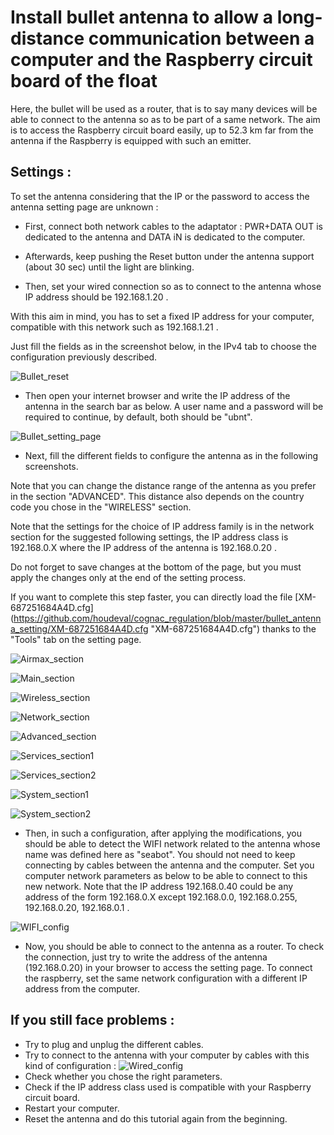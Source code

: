 # Install bullet antenna to allow a long-distance communication between a computer and the Raspberry circuit board of the float

Here, the bullet will be used as a router, that is to say many devices will be able to connect to the antenna so as to be part of a same network. The aim is to access the Raspberry circuit board easily, up to 52.3 km far from the antenna if the Raspberry is equipped with such an emitter.

## Settings :

To set the antenna considering that the IP or the password to access the antenna setting page are unknown :

* First, connect both network cables to the adaptator : PWR+DATA OUT is dedicated to the antenna and DATA iN is dedicated to the computer.

* Afterwards, keep pushing the Reset button under the antenna support (about 30 sec) until the light are blinking.

* Then, set your wired connection so as to connect to the antenna whose IP address should be 192.168.1.20 .

With this aim in mind, you has to set a fixed IP address for your computer, compatible with this network such as 192.168.1.21 .

Just fill the fields as in the screenshot below, in the IPv4 tab to choose the configuration previously described.

![Bullet_reset](https://github.com/houdeval/cognac_regulation/blob/master/bullet_antenna_setting/bullet_reset.png)

* Then open your internet browser and write the IP address of the antenna in the search bar as below. A user name and a password will be required to continue, by default, both should be "ubnt".

![Bullet_setting_page](https://github.com/houdeval/cognac_regulation/blob/master/bullet_antenna_setting/bullet_setting_page.png)

* Next, fill the different fields to configure the antenna as in the following screenshots.


Note that you can change the distance range of the antenna as you prefer in the section "ADVANCED". This distance also depends on the country code you chose in the "WIRELESS" section.


Note that the settings for the choice of IP address family is in the network section for the suggested following settings, the IP address class is 192.168.0.X where the IP address of the antenna is 192.168.0.20 .


Do not forget to save changes at the bottom of the page, but you must apply the changes only at the end of the setting process.


If you want to complete this step faster, you can directly load the file [XM-687251684A4D.cfg] (https://github.com/houdeval/cognac_regulation/blob/master/bullet_antenna_setting/XM-687251684A4D.cfg "XM-687251684A4D.cfg") thanks to the "Tools" tab on the setting page.


![Airmax_section](https://github.com/houdeval/cognac_regulation/blob/master/bullet_antenna_setting/airmax_section.png)

![Main_section](https://github.com/houdeval/cognac_regulation/blob/master/bullet_antenna_setting/main_section.png)

![Wireless_section](https://github.com/houdeval/cognac_regulation/blob/master/bullet_antenna_setting/wireless_section.png)

![Network_section](https://github.com/houdeval/cognac_regulation/blob/master/bullet_antenna_setting/network_section.png)

![Advanced_section](https://github.com/houdeval/cognac_regulation/blob/master/bullet_antenna_setting/advanced_section.png)

![Services_section1](https://github.com/houdeval/cognac_regulation/blob/master/bullet_antenna_setting/services_section1.png)

![Services_section2](https://github.com/houdeval/cognac_regulation/blob/master/bullet_antenna_setting/services_section2.png)

![System_section1](https://github.com/houdeval/cognac_regulation/blob/master/bullet_antenna_setting/system_section1.png)

![System_section2](https://github.com/houdeval/cognac_regulation/blob/master/bullet_antenna_setting/system_section2.png)

* Then, in such a configuration, after applying the modifications, you should be able to detect the WIFI network related to the antenna whose name was defined here as "seabot". You should not need to keep connecting by cables between the antenna and the computer. Set you computer network parameters as below to be able to connect to this new network. Note that the IP address 192.168.0.40 could be any address of the form 192.168.0.X except 192.168.0.0, 192.168.0.255, 192.168.0.20, 192.168.0.1 .

![WIFI_config](https://github.com/houdeval/cognac_regulation/blob/master/bullet_antenna_setting/WIFI_config.png)

* Now, you should be able to connect to the antenna as a router. To check the connection, just try to write the address of the antenna (192.168.0.20) in your browser to access the setting page. To connect the raspberry, set the same network configuration with a different IP address from the computer.


## If you still face problems :
- Try to plug and unplug the different cables.
- Try to connect to the antenna with your computer by cables with this kind of configuration :
![Wired_config](https://github.com/houdeval/cognac_regulation/blob/master/bullet_antenna_setting/wired_config.png)
- Check whether you chose the right parameters.
- Check if the IP address class used is compatible with your Raspberry circuit board.
- Restart your computer.
- Reset the antenna and do this tutorial again from the beginning.
